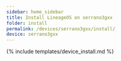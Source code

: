 ```yaml
---
sidebar: home_sidebar
title: Install LineageOS on serrano3gxx
folder: install
permalink: /devices/serrano3gxx/install/
device: serrano3gxx
---
```

{% include templates/device_install.md %}

